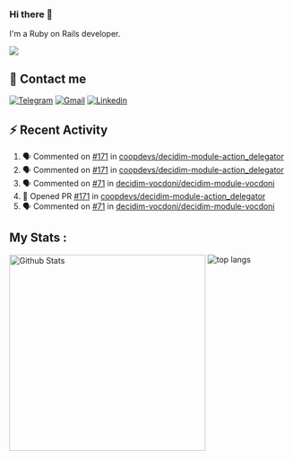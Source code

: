 ### Hi there 👋

I'm a Ruby on Rails developer.

<img src="https://komarev.com/ghpvc/?username=antopalidi&color=blueviolet&style=for-the-badge">

## 📩 Contact me 
[![Telegram](https://img.shields.io/badge/Telegram-2CA5E0?style=for-the-badge&logo=telegram&logoColor=white)](https://t.me/anna_top)
[![Gmail](https://img.shields.io/badge/email-D14836?style=for-the-badge&logo=gmail&logoColor=white)](mailto:topalidisanna@gmail.com)
[![Linkedin](https://img.shields.io/badge/LinkedIn-0077B5?style=for-the-badge&logo=linkedin&logoColor=white)](https://www.linkedin.com/in/topalidi/)
<!-- [![Codewars](https://img.shields.io/badge/Codewars-B1361E?style=for-the-badge&logo=Codewars&logoColor=white)](https://www.codewars.com/users/antopalidi) -->

## :zap: Recent Activity

<!--START_SECTION:activity-->
1. 🗣 Commented on [#171](https://github.com/coopdevs/decidim-module-action_delegator/pull/171#issuecomment-1985487209) in [coopdevs/decidim-module-action_delegator](https://github.com/coopdevs/decidim-module-action_delegator)
2. 🗣 Commented on [#171](https://github.com/coopdevs/decidim-module-action_delegator/pull/171#issuecomment-1983329839) in [coopdevs/decidim-module-action_delegator](https://github.com/coopdevs/decidim-module-action_delegator)
3. 🗣 Commented on [#71](https://github.com/decidim-vocdoni/decidim-module-vocdoni/pull/71#issuecomment-1983324539) in [decidim-vocdoni/decidim-module-vocdoni](https://github.com/decidim-vocdoni/decidim-module-vocdoni)
4. 💪 Opened PR [#171](https://github.com/coopdevs/decidim-module-action_delegator/pull/171) in [coopdevs/decidim-module-action_delegator](https://github.com/coopdevs/decidim-module-action_delegator)
5. 🗣 Commented on [#71](https://github.com/decidim-vocdoni/decidim-module-vocdoni/pull/71#issuecomment-1979147465) in [decidim-vocdoni/decidim-module-vocdoni](https://github.com/decidim-vocdoni/decidim-module-vocdoni)
<!--END_SECTION:activity-->

## My Stats :
<!--
<img alt="activity" src="https://streak-stats.demolab.com?user=antopalidi" />
-->
<div>
<img align="top" width="350px" alt="Github Stats" src="https://github-readme-stats-1-brown.vercel.app/api?username=antopalidi&count_private=true&show_icons=true&hide_border=true" />
<img align="top" alt="top langs" src="https://github-readme-stats-1-brown.vercel.app/api/top-langs/?username=antopalidi&layout=compact" />
 </div>
<!--
#### [My CV](https://antopalidi.github.io/my_cv/)
-->

<!--
**antopalidi/antopalidi** is a ✨ _special_ ✨ repository because its `README.md` (this file) appears on your GitHub profile.
-->
